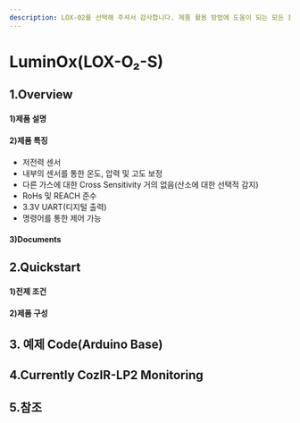 ```yaml
---
description: LOX-02를 선택해 주셔서 감사합니다. 제품 활용 방법에 도움이 되는 모든 문서를 제공하였습니다.
---
```


# LuminOx(LOX-O₂-S)



## 1.Overview

#### 1)제품 설명

#### 2)제품 특징

* 저전력 센서
* 내부의 센서를 통한 온도, 압력 및 고도 보정
* 다른 가스에 대한 Cross Sensitivity 거의 없음(산소에 대한 선택적 감지)
* RoHs 및 REACH 준수
* 3.3V UART(디지털 출력)
* 명령어를 통한 제어 가능

#### 3)Documents

## 2.Quickstart

#### 1)전제 조건

#### 2)제품 구성

## 3. 예제 Code(Arduino Base)

## 4.Currently CozIR-LP2 Monitoring

## 5.참조
